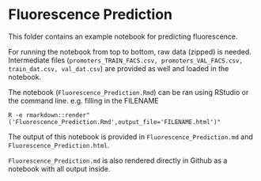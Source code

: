 # Fluorescence Prediction

This folder contains an example notebook for predicting fluorescence.

For running the notebook from top to bottom, raw data (zipped) is needed.
Intermediate files (`promoters_TRAIN_FACS.csv, promoters_VAL_FACS.csv, train_dat.csv, val_dat.csv`) are provided as well and loaded in the notebook.

The notebook (`Fluorescence_Prediction.Rmd`) can be ran using RStudio or the command line.
e.g. filling in the FILENAME
```
R -e rmarkdown::render"('Fluorescence_Prediction.Rmd',output_file='FILENAME.html')"
```

The output of this notebook is provided in `Fluorescence_Prediction.md` and `Fluorescence_Prediction.html`.


`Fluorescence_Prediction.md` is also rendered directly in Github as a notebook with all output inside.
